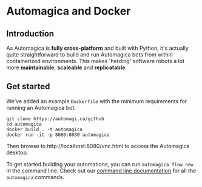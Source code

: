 # Automagica and Docker
## Introduction
As Automagica is __fully cross-platform__ and built with Python, it's actually quite straightforward to build and run Automagica bots from within containerized environments. This makes 'herding' software robots a lot more __maintainable__, __scaleable__ and __replicatable__.

## Get started
We've added an example `Dockerfile` with the minimum requirements for running an Automagica bot:
```
git clone https://automagi.ca/github
cd automagica
docker build . -t automagica
docker run -it -p 8080:8080 automagica
```
Then browse to http://localhost:8080/vnc.html to access the Automagica desktop.

To get started building your automations, you can run `automagica flow new` in the command line. Check out our [command line documentation](cli.md) for all the `automagica` commands.
